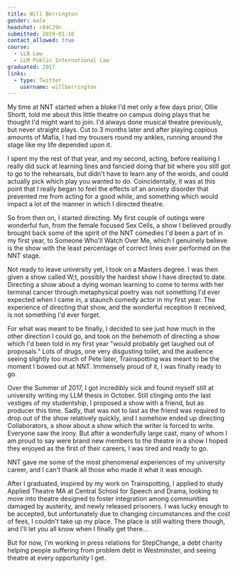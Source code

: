 ```yaml
---
title: Will Berrington
gender: male
headshot: r84CJ9n
submitted: 2019-01-10
contact_allowed: true
course:
  - LLB Law
  - LLM Public International Law
graduated: 2017
links:
  - type: Twitter
    username: willberrington
---
```


My time at NNT started when a bloke I'd met only a few days prior, Ollie Shortt, told me about this little theatre on campus doing plays that he thought I'd might want to join. I'd always done musical theatre previously, but never straight plays. Cut to 3 months later and after playing copious amounts of Mafia, I had my trousers round my ankles, running around the stage like my life depended upon it.

I spent my the rest of that year, and my second, acting, before realising I really did suck at learning lines and fancied doing that bit where you still got to go to the rehearsals, but didn't have to learn any of the words, and could actually pick which play you wanted to do. Coincidentally, it was at this point that I really began to feel the effects of an anxiety disorder that prevented me from acting for a good while, and something which would impact a lot of the manner in which I directed theatre.

So from then on, I started directing. My first couple of outings were wonderful fun, from the female focused Sex Cells, a show I believed proudly brought back some of the spirit of the NNT comedies I'd been a part of in my first year, to Someone Who'll Watch Over Me, which I genuinely believe is the show with the least percentage of correct lines ever performed on the NNT stage.

Not ready to leave university yet, I took on a Masters degree. I was then given a show called W;t, possibly the hardest show I have directed to date. Directing a show about a dying woman learning to come to terms with her terminal cancer through metaphysical poetry was not something I'd ever expected when I came in, a staunch comedy actor in my first year. The experience of directing that show, and the wonderful reception it received, is not something I'd ever forget.

For what was meant to be finally, I decided to see just how much in the other direction I could go, and took on the behemoth of directing a show which I'd been told in my first year "would probably get laughed out of proposals." Lots of drugs, one very disgusting toilet, and the audience seeing slightly too much of Pete later, Trainspotting was meant to be the moment I bowed out at NNT. Immensely proud of it, I was finally ready to go.

Over the Summer of 2017, I got incredibly sick and found myself still at university writing my LLM thesis in October. Still clinging onto the last vestiges of my studentship, I proposed a show with a friend, but as producer this time. Sadly, that was not to last as the friend was required to drop out of the show relatively quickly, and I somehow ended up directing Collaborators, a show about a show which the writer is forced to write. Everyone saw the irony. But after a wonderfully large cast, many of whom I am proud to say were brand new members to the theatre in a show I hoped they enjoyed as the first of their careers, I was tired and ready to go.

NNT gave me some of the most phenomenal experiences of my university career, and I can't thank all those who made it what it was enough.

After I graduated, inspired by my work on Trainspotting, I applied to study Applied Theatre MA at Central School for Speech and Drama, looking to move into theatre designed to foster integration among communities damaged by austerity, and newly released prisoners. I was lucky enough to be accepted, but unfortunately due to changing circumstances and the cost of fees, I couldn't take up my place. The place is still waiting there though, and I'll let you all know when I finally get there...

But for now, I'm working in press relations for StepChange, a debt charity helping people suffering from problem debt in Westminster, and seeing theatre at every opportunity I get.

